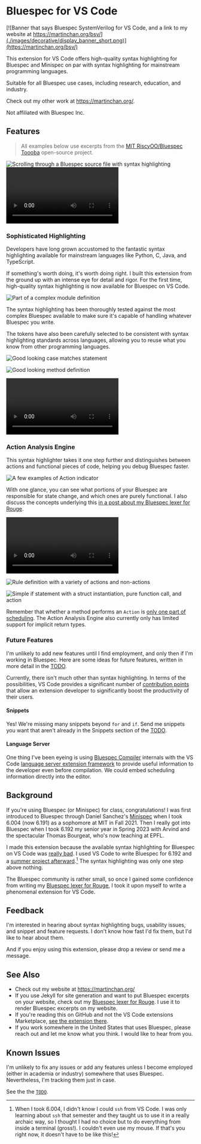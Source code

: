 # Bluespec for VS Code

[![Banner that says Bluespec SystemVerilog for VS Code, and a link to my website at https://martinchan.org/bsv/](./images/decorative/display_banner_short.png)](https://martinchan.org/bsv/)

This extension for VS Code offers high-quality syntax highlighting for Bluespec and Minispec on par with syntax highlighting for mainstream programming languages.

Suitable for all Bluespec use cases, including research, education, and industry.

Check out my other work at https://martinchan.org/.

Not affiliated with Bluespec Inc.

## Features
> All examples below use excerpts from the [MIT RiscyOO/Bluespec Toooba](https://github.com/bluespec/Toooba/) open-source project.

![Scrolling through a Bluespec source file with syntax highlighting](/images/moving_demo.gif)
<video src="https://github.com/mchanphilly/vscode-bsv/tree/main/images/videos/overall_demo_bluespec.mp4" controls title="Overview Demo"></video>

### Sophisticated Highlighting

Developers have long grown accustomed to the fantastic syntax highlighting available for mainstream languages like Python, C, Java, and TypeScript.

If something's worth doing, it's worth doing right. I built this extension from the ground up with an intense eye for detail and rigor. For the first time, high-quality syntax highlighting is now available for Bluespec on VS Code.

![Part of a complex module definition](./images/looks_plain_good.png)

The syntax highlighting has been thoroughly tested against the most complex Bluespec available to make sure it's capable of handling whatever Bluespec you write.

The tokens have also been carefully selected to be consistent with syntax highlighting standards across languages, allowing you to reuse what you know from other programming languages.

![Good looking case matches statement](./images/case_matches.png)

![Good looking method definition](./images/riscyoo_muldiv.png)

<video src="https://github.com/mchanphilly/vscode-bsv/tree/main/images/videos/demo_enum.mp4" controls title="Enum Demo"></video>

### Action Analysis Engine

This syntax highlighter takes it one step further and distinguishes between actions and functional pieces of code, helping you debug Bluespec faster.

![A few examples of Action indicator](./images/example_action.png)

With one glance, you can see what portions of your Bluespec are responsible for state change, and which ones are purely functional. I also discuss the concepts underlying this [in a post about my Bluespec lexer for Rouge](https://martinchan.org/projects/bluespec-lexer/#actions-and-state-changes).

<video src="https://github.com/mchanphilly/vscode-bsv/tree/main/images/videos/assignment_demo.mp4" controls title="Action Analysis Demo"></video>

![Rule definition with a variety of actions and non-actions](./images/read_csr_rule.png)

![Simple if statement with a struct instantiation, pure function call, and action](./images/common_sense_tokenizing.png)

Remember that whether a method performs an `Action` is [only one part of scheduling](https://martinchan.org/projects/bluespec-lexer/#performance-and-scheduling). The Action Analysis Engine also currently only has limited support for implicit return types.

### Future Features

I'm unlikely to add new features until I find employment, and only then if I'm working in Bluespec. Here are some ideas for future features, written in more detail in the [TODO](/TODO.md).

Currently, there isn't much other than syntax highlighting. In terms of the possibilities, VS Code provides a significant number of [contribution points](https://code.visualstudio.com/api/references/contribution-points) that allow an extension developer to significantly boost the productivity of their users.

#### Snippets

Yes! We're missing many snippets beyond `for` and `if`. Send me snippets you want that aren't already in the Snippets section of the [TODO](./TODO.md/).

#### Language Server

One thing I've been eyeing is using [Bluespec Compiler](https://github.com/B-Lang-org/bsc) internals with the VS Code [language server extension framework](https://code.visualstudio.com/api/language-extensions/language-server-extension-guide) to provide useful information to the developer even before compilation. We could embed scheduling information directly into the editor.

## Background

If you're using Bluespec (or Minispec) for class, congratulations! I was first introduced to Bluespec through Daniel Sanchez's [Minispec](https://github.com/minispec-hdl/minispec/) when I took 6.004 (now 6.191) as a sophomore at MIT in Fall 2021. Then I really got into Bluespec when I took 6.192 my senior year in Spring 2023 with Arvind and the spectacular Thomas Bourgeat, who's now teaching at EPFL.

I made this extension because the available syntax highlighting for Bluespec on VS Code was [really bad](https://martinchan.org/projects/bluespec-lexer/#next-steps). I used VS Code to write Bluespec for 6.192 and a [summer project afterward](https://martinchan.org/projects/processor/).[^6.004] The syntax highlighting was only one step above nothing.

[^6.004]: When I took 6.004, I didn't know I could `ssh` from VS Code. I was only learning about `ssh` that semester and they taught us to use it in a really archaic way, so I thought I had no choice but to do everything from inside a terminal (gross!). I couldn't even use my mouse. If that's you right now, it doesn't have to be like this!

The Bluespec community is rather small, so once I gained some confidence from writing my [Bluespec lexer for Rouge](https://martinchan.org/projects/bluespec-lexer/), I took it upon myself to write a phenomenal extension for VS Code.

## Feedback

I'm interested in hearing about syntax highlighting bugs, usability issues, and snippet and feature requests. I don't know how fast I'd fix them, but I'd like to hear about them.

And if you enjoy using this extension, please drop a review or send me a message.

## See Also

- Check out my website at https://martinchan.org/
- If you use Jekyll for site generation and want to put Bluespec excerpts on your website, check out my [Bluespec lexer for Rouge](https://martinchan.org/projects/bluespec-lexer/). I use it to render Bluespec excerpts on my website.
- If you're reading this on GitHub and not the VS Code extensions Marketplace, [see the extension there](https://marketplace.visualstudio.com/items?itemName=MartinChan.bluespec).
- If you work somewhere in the United States that uses Bluespec, please reach out and let me know what you think. I would like to hear from you.

## Known Issues

I'm unlikely to fix any issues or add any features unless I become employed (either in academia or industry) somewhere that uses Bluespec. Nevertheless, I'm tracking them just in case.

See the the [`TODO`](./TODO.md/).
